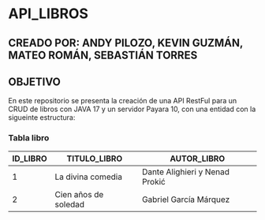 # API_LIBROS
## CREADO POR: ANDY PILOZO, KEVIN GUZMÁN, MATEO ROMÁN, SEBASTIÁN TORRES
## OBJETIVO
En este repositorio se presenta la creación de una API RestFul para un CRUD de libros con JAVA 17 y un servidor Payara 10, con una entidad con la sigueinte estructura:

### Tabla libro
| ID_LIBRO  | TITULO_LIBRO | AUTOR_LIBRO |
| --------- | --------- | --------- |
| 1   |La divina comedia   | Dante Alighieri y Nenad Prokić   |
|2   | Cien años de soledad   | Gabriel García Márquez   |
